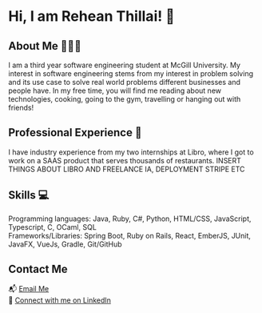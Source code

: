 # Hi, I am Rehean Thillai! 👋

## About Me 👨🏽‍💻
I am a third year software engineering student at McGill University. My interest in software engineering stems from my interest in problem solving and its use case to solve real world problems different businesses and people have. 
In my free time, you will find me reading about new technologies, cooking, going to the gym, travelling or hanging out with friends!

## Professional Experience 💼
I have industry experience from my two internships at Libro, where I got to work on a SAAS product that serves thousands of restaurants. INSERT THINGS ABOUT LIBRO AND FREELANCE IA, DEPLOYMENT STRIPE ETC

## Skills 💻
Programming languages: Java, Ruby, C#, Python, HTML/CSS, JavaScript, Typescript, C, OCaml, SQL <br>
Frameworks/Libraries: Spring Boot, Ruby on Rails, React, EmberJS, JUnit, JavaFX, VueJs, Gradle, Git/GitHub

## Contact Me 
📬 [Email Me](mailto:rehean.thillai@gmail.com) <br>
📱 [Connect with me on LinkedIn](https://www.linkedin.com/in/reheant/)
